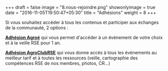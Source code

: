 
+++
draft = false
image = "8.nous-rejoindre.png"
showonlyimage = true
date = "2016-11-05T19:50:47+05:30"
title = "Adhésions"
weight = 8
+++

<!--more-->

Si vous souhaitez accéder à tous les contenus et participer aux échanges de la communauté, 2 options :

[**Adhésion Agroé**](https://res.cloudinary.com/julienmottet/image/upload/v1559853153/bulletin-adhesion_Agroe_06062019.pdf) qui vous permet d'accéder à un évènement de votre choix et à la veille RSE pour 1 an.

[**Adhésion AgroClubRSE**](https://res.cloudinary.com/julienmottet/image/upload/v1559370042/bulletin-adhesion_AgroClub.pdf) qui vous donne accès à tous les évènements au meilleur tarif et à toutes les ressources (veille, cartographie des compétences RSE de nos membres, photos, CR...)
